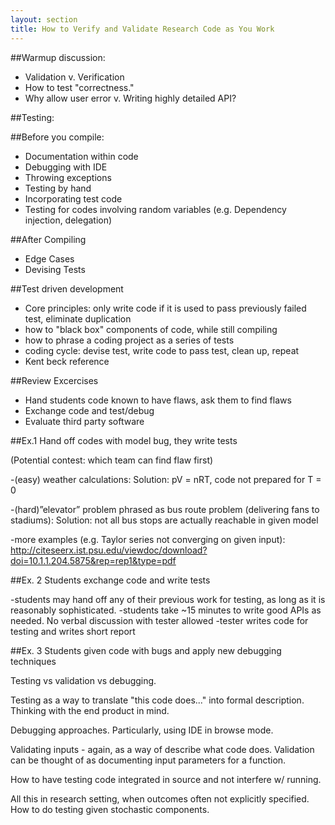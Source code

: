```yaml
---
layout: section
title: How to Verify and Validate Research Code as You Work
---
```



##Warmup discussion:

 - Validation v. Verification
 - How to test "correctness."
 - Why allow user error v. Writing highly detailed API?

##Testing:

##Before you compile:
 - Documentation within code
 - Debugging with IDE
 - Throwing exceptions
 - Testing by hand
 - Incorporating test code
 - Testing for codes involving random variables (e.g. Dependency injection, delegation)

##After Compiling
 - Edge Cases
 - Devising Tests

##Test driven development
 - Core principles: only write code if it is used to pass previously failed test, eliminate duplication
 - how to "black box" components of code, while still compiling
 - how to phrase a coding project as a series of tests
 - coding cycle: devise test, write code to pass test, clean up, repeat
 - Kent beck reference



##Review Excercises
 - Hand students code known to have flaws, ask them to find flaws
 - Exchange code and test/debug
 - Evaluate third party software


##Ex.1 Hand off codes with model bug, they write tests

(Potential contest: which team can find flaw first)

-(easy) weather calculations: Solution: pV = nRT, code not prepared for T = 0

-(hard)”elevator” problem phrased as bus route problem (delivering fans to stadiums): Solution: not all bus stops are actually reachable in given model

-more examples (e.g. Taylor series not converging on given input): http://citeseerx.ist.psu.edu/viewdoc/download?doi=10.1.1.204.5875&rep=rep1&type=pdf

##Ex. 2 Students exchange code and write tests

-students may hand off any of their previous work for testing, as long as it is reasonably sophisticated. -students take ~15 minutes to write good APIs as needed. No verbal discussion with tester allowed -tester writes code for testing and writes short report


##Ex. 3 Students given code with bugs and apply new debugging techniques

Testing vs validation vs debugging.

Testing as a way to translate "this code does..." into formal description.  Thinking
with the end product in mind.

Debugging approaches.  Particularly, using IDE in browse mode.

Validating inputs - again, as a way of describe what code does.  Validation can
be thought of as documenting input parameters for a function.

How to have testing code integrated in source and not interfere w/ running.

All this in research setting, when outcomes often not explicitly specified.  How
to do testing given stochastic components.
